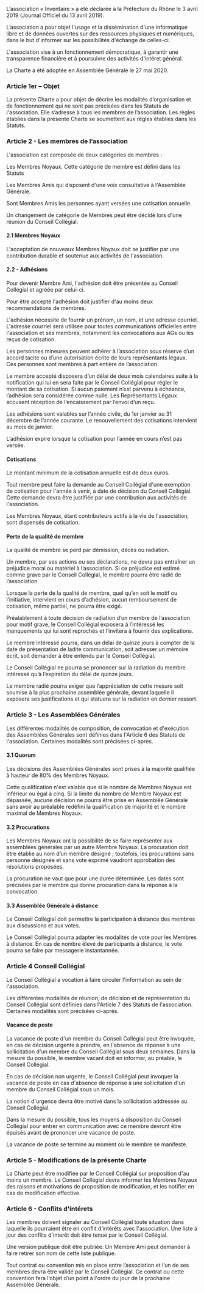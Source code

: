 <!-- LANG:EN, title="Charte"-->

L’association « Inventaire » a été déclarée à la Préfecture du Rhône le 3 avril 2019 (Journal Officiel du 13 avril 2019).

L’association a pour objet l'usage et la dissémination d'une informatique libre et de données ouvertes sur des ressources physiques et numériques, dans le but d'informer sur les possibilités d'échange de celles-ci.

L'association vise à un fonctionnement démocratique, à garantir une transparence financière et à poursuivre des activités d'intéret général.

La Charte a été adoptée en Assemblée Générale le 27 mai 2020.

### Article 1er – Objet

La présente Charte a pour objet de décrire les modalités d’organisation et de fonctionnement qui ne sont pas précisées dans les Statuts de l'association. Elle s’adresse à tous les membres de l’association. Les règles établies dans la présente Charte se soumettent aux règles établies dans les Statuts.

### Article 2 - Les membres de l’association

L'association est composée de deux catégories de membres :

Les Membres Noyaux. Cette catégorie de membre est défini dans les Statuts

Les Membres Amis qui disposent d'une voix consultative à l'Assemblée Générale.

Sont Membres Amis les personnes ayant versées une cotisation annuelle.

Un changement de catégorie de Membres peut être décidé lors d'une réunion du Conseil Collégial.

#### 2.1  Membres Noyaux
L'acceptation de nouveaux Membres Noyaux doit se justifier par une contribution durable et soutenue aux activités de l'association.

#### 2.2 - Adhésions

Pour devenir Membre Ami, l'adhésion doit être présentée au Conseil Collégial et agréée par celui-ci.

Pour être accepté l'adhésion doit justifier d'au moins deux recommandations de membres.

L'adhésion nécessite de fournir un prénom, un nom, et une adresse courriel. L'adresse courriel sera utilisée pour toutes communications officielles entre l'association et ses membres, notamment les convocations aux AGs ou les reçus de cotisation.

Les personnes mineures peuvent adhérer à l’association sous réserve d’un accord tacite ou d’une autorisation écrite de leurs représentants légaux. Ces personnes sont membres à part entière de l’association.

Le membre accepté disposera d’un délai de deux mois calendaires suite à la notification qui lui en sera faite par le Conseil Collégial pour régler le montant de sa cotisation. Si aucun paiement n’est parvenu à échéance, l’adhésion sera considérée comme nulle. Les Représentants Légaux accusent réception de l’encaissement par l’envoi d’un reçu.

Les adhésions sont valables sur l’année civile, du 1er janvier au 31 décembre de l’année courante. Le renouvellement des cotisations intervient au mois de janvier.

L’adhésion expire lorsque la cotisation pour l’année en cours n’est pas versée.

#### Cotisations

Le montant minimum de la cotisation annuelle est de deux euros.

Tout membre peut faire la demande au Conseil Collégial d'une exemption de cotisation pour l'année à venir, à date de décision du Conseil Collégial. Cette demande devra être justifiée par une contribution aux activités de l'association. 

Les Membres Noyaux, étant contributeurs actifs à la vie de l'association, sont dispensés de cotisation.

#### Perte de la qualité de membre

La qualité de membre se perd par démission, décès ou radiation. 

Un membre, par ses actions ou ses déclarations, ne devra pas entraîner un préjudice moral ou matériel à l’association. Si ce préjudice est estimé comme grave par le Conseil Collégial, le membre pourra être radié de l’association.

Lorsque la perte de la qualité de membre, quel qu’en soit le motif ou l’initiative, intervient en cours d’adhésion, aucun remboursement de cotisation, même partiel, ne pourra être exigé.

Préalablement à toute décision de radiation d’un membre de l’association pour motif grave, le Conseil Collégial exposera à l’intéressé les manquements qui lui sont reprochés et l’invitera à fournir des explications.

Le membre intéressé pourra, dans un délai de quinze jours à compter de la date de présentation de ladite communication, soit adresser un mémoire écrit, soit demander à être entendu par le Conseil Collégial.

Le Conseil Collégial ne pourra se prononcer sur la radiation du membre intéressé qu’à l’expiration du délai de quinze jours.

Le membre radié pourra exiger que l’appréciation de cette mesure soit soumise à la plus prochaine assemblée générale, devant laquelle il exposera ses justifications et qui statuera sur la radiation en dernier ressort.

### Article 3 - Les Assemblées Générales

Les différentes modalités de composition, de convocation et d'exécution des Assemblées Générales sont définies dans l'Article 6 des Statuts de l'association. Certaines modalités sont précisées ci-après.

#### 3.1 Quorum

Les décisions des Assemblées Générales sont prises à la majorité qualifiée à hauteur de 80% des Membres Noyaux. 

Cette qualification n'est valable que si le nombre de Membres Noyaux est inférieur ou égal à cinq. Si la limite du nombre de Membre Noyaux est dépassée, aucune décision ne pourra être prise en Assemblée Générale sans avoir au préalable redéfini la qualification de majorité et le nombre maximal de Membres Noyaux.

#### 3.2 Procurations

Les Membres Noyaux ont la possibilité de se faire représenter aux assemblées générales par un autre Membre Noyaux. La procuration doit être établie au nom d’un membre désigné ; toutefois, les procurations sans personne désignée et sans vote exprimé vaudront approbation des résolutions proposées.

La procuration ne vaut que pour une durée déterminée. Les dates sont précisées par le membre qui donne procuration dans la réponse à la convocation.

#### 3.3 Assemblée Générale à distance

Le Conseil Collégial doit permettre la participation à distance des membres aux discussions et aux votes.

Le Conseil Collégial pourra adapter les modalités de vote pour les Membres à distance. En cas de nombre élevé de participants à distance, le vote pourra se faire par messagerie instantannée. 

### Article 4 Conseil Collégial

Le Conseil Collégial a vocation à faire circuler l'information au sein de l'association.

Les différentes modalités de réunion, de décision et de représentation du Conseil Collégial sont définies dans l'Article 7 des Statuts de l'association. Certaines modalités sont précisées ci-après.

#### Vacance de poste

La vacance de poste d'un membre du Conseil Collégial peut être invoquée, en cas de décision urgente à prendre, en l'absence de réponse à une sollicitation d'un membre du Conseil Collégial sous deux semaines. Dans la mesure du possible, le membre vacant doit en informer, au préable, le Conseil Collégial.

En cas de décision non urgente, le Conseil Collégial peut invoquer la vacance de poste en cas d'absence de réponse à une sollicitation d'un membre du Conseil Collégial sous un mois.

La notion d'urgence devra être motivé dans la sollicitation addressée au Conseil Collégial.

Dans la mesure du possible, tous les moyens à disposition du Conseil Collégial pour entrer en communication avec ce membre devront être épuisés avant de prononcer une vacance de poste.

La vacance de poste se termine au moment où le membre se manifeste.

### Article 5 - Modifications de la présente Charte

La Charte peut être modifiée par le Conseil Collégial sur proposition d'au moins un membre. Le Conseil Collégial devra informer les Membres Noyaux des raisons et motivations de proposition de modification, et les notifier en cas de modification effective.

### Article 6 - Conflits d'intérets

Les membres doivent signaler au Conseil Collégial toute situation dans laquelle ils pourraient être en conflit d’intérêts avec l'association. Une liste à jour des conflits d'interêt doit être tenue par le Conseil Collégial. 

Une version publique doit être publiée. Un Membre Ami peut demander à faire retirer son nom de cette liste publique.

Tout contrat ou convention mis en place entre l’association et l’un de ses membres devra être validé par le Conseil Collégial. Ce contrat ou cette convention fera l’objet d’un point à l'ordre du jour de la prochaine Assemblée Générale.